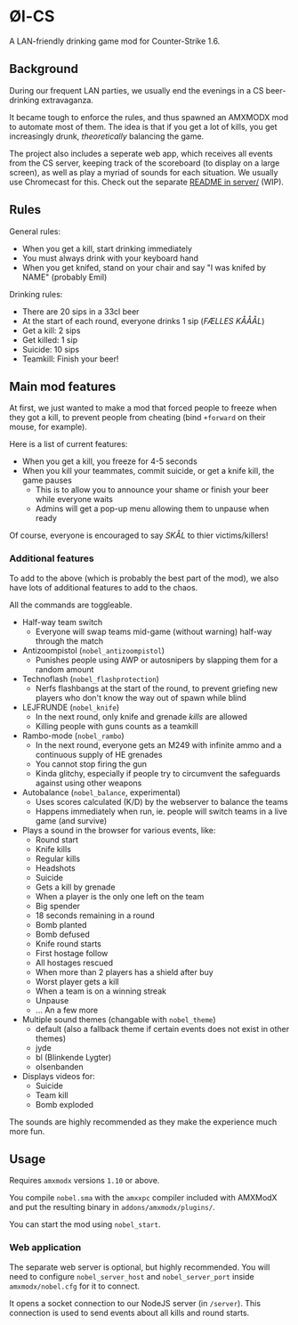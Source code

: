 # Øl-CS

A LAN-friendly drinking game mod for Counter-Strike 1.6.

## Background

During our frequent LAN parties, we usually end the evenings in a CS
beer-drinking extravaganza.

It became tough to enforce the rules, and thus spawned an AMXMODX mod to
automate most of them. The idea is that if you get a lot of kills, you
get increasingly drunk, *theoretically* balancing the game.

The project also includes a seperate web app, which receives all events
from the CS server, keeping track of the scoreboard (to display on a large
screen), as well as play a myriad of sounds for each situation. We usually
use Chromecast for this.  Check out the separate [README in server/](server/) (WIP).

## Rules

General rules:
* When you get a kill, start drinking immediately
* You must always drink with your keyboard hand
* When you get knifed, stand on your chair and say "I was knifed by NAME" (probably Emil)

Drinking rules:
* There are 20 sips in a 33cl beer
* At the start of each round, everyone drinks 1 sip (*FÆLLES KÅÅÅL*)
* Get a kill: 2 sips
* Get killed: 1 sip
* Suicide: 10 sips
* Teamkill: Finish your beer!

## Main mod features

At first, we just wanted to make a mod that forced people to freeze when they got 
a kill, to prevent people from cheating (bind `+forward` on their mouse, for example).

Here is a list of current features:
* When you get a kill, you freeze for 4-5 seconds
* When you kill your teammates, commit suicide, or get a knife kill, the game pauses
  * This is to allow you to announce your shame or finish your beer while everyone waits
  * Admins will get a pop-up menu allowing them to unpause when ready

Of course, everyone is encouraged to say *SKÅL* to thier victims/killers!

### Additional features

To add to the above (which is probably the best part of the mod), we also have 
lots of additional features to add to the chaos.

All the commands are toggleable.

* Half-way team switch
  * Everyone will swap teams mid-game (without warning) half-way through the match
* Antizoompistol (`nobel_antizoompistol`)
  * Punishes people using AWP or autosnipers by slapping them for a random amount
* Technoflash (`nobel_flashprotection`)
  * Nerfs flashbangs at the start of the round, to prevent griefing new players
    who don't know the way out of spawn while blind 
* LEJFRUNDE (`nobel_knife`)
  * In the next round, only knife and grenade *kills* are allowed
  * Killing people with guns counts as a teamkill
* Rambo-mode (`nobel_rambo`)
  * In the next round, everyone gets an M249 with infinite ammo and a continuous supply of HE grenades
  * You cannot stop firing the gun
  * Kinda glitchy, especially if people try to circumvent the safeguards against using other weapons 
* Autobalance (`nobel_balance`, experimental)
  * Uses scores calculated (K/D) by the webserver to balance the teams
  * Happens immediately when run, ie. people will switch teams in a live game (and survive)
* Plays a sound in the browser for various events, like:
  * Round start
  * Knife kills
  * Regular kills
  * Headshots
  * Suicide
  * Gets a kill by grenade
  * When a player is the only one left on the team
  * Big spender
  * 18 seconds remaining in a round
  * Bomb planted
  * Bomb defused
  * Knife round starts
  * First hostage follow
  * All hostages rescued
  * When more than 2 players has a shield after buy
  * Worst player gets a kill
  * When a team is on a winning streak
  * Unpause
  * ... An a few more
* Multiple sound themes (changable with `nobel_theme`)
  * default (also a fallback theme if certain events does not exist in other themes)
  * jyde
  * bl (Blinkende Lygter)
  * olsenbanden
* Displays videos for:
  * Suicide
  * Team kill
  * Bomb exploded

The sounds are highly recommended as they make the experience much more fun.

## Usage

Requires `amxmodx` versions `1.10` or above.

You compile `nobel.sma` with the `amxxpc` compiler included with AMXModX and put the
resulting binary in `addons/amxmodx/plugins/`.

You can start the mod using `nobel_start`.

### Web application
The separate web server is optional, but highly recommended. You will need to configure 
`nobel_server_host` and `nobel_server_port` inside `amxmodx/nobel.cfg` for it to connect.

It opens a socket connection to our NodeJS server (in `/server`). 
This connection is used to send events about all kills and round starts.
